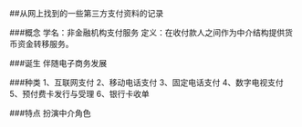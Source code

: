 ##从网上找到的一些第三方支付资料的记录

###概念
学名：非金融机构支付服务
定义：在收付款人之间作为中介结构提供货币资金转移服务。

###诞生
伴随电子商务发展

###种类
1、互联网支付
2、移动电话支付
3、固定电话支付
4、数字电视支付
5、预付费卡发行与受理
6、银行卡收单

###特点
扮演中介角色
